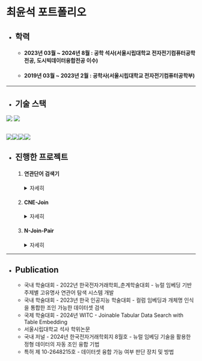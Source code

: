 # **최윤석 포트폴리오**

+ ## **학력**
  + #### 2023년 03월 ~ 2024년 8월 : 공학 석사(서울시립대학교 전자전기컴퓨터공학 전공, 도시빅데이터융합전공 이수)
  + #### 2019년 03월 ~ 2023년 2월 : 공학사(서울시립대학교 전자전기컴퓨터공학부)

---
+ ## **기술 스택**
<img src="https://img.shields.io/badge/C-A8B9CC?style=for-the-badge&logo=C&logoColor=white">

<img src="https://img.shields.io/badge/MySQL-4479A1?style=for-the-badge&logo=MySQL&logoColor=white">

<img src="https://img.shields.io/badge/Jupyter-F37626?style=for-the-badge&logo=Jupyter&logoColor=white"><img src="https://img.shields.io/badge/Python-3776AB?style=for-the-badge&logo=Python&logoColor=white"><img src="https://img.shields.io/badge/PyTorch-EE4C2C?style=for-the-badge&logo=PyTorch&logoColor=white"><img src="https://img.shields.io/badge/TensorFlow-FF6F00?style=for-the-badge&logo=TensorFlow&logoColor=white">
---
+ ## **진행한 프로젝트**
  1. #### 연관단어 검색기
      <details>
        <summary>자세히</summary>
      
      + 개요
        +  고유명사 수준의 검색어에 대하여 의미적으로 연관된 다양한 고유명사를 주제별로 분류하여 보여주는 시스템
        +  본 시스템 구현을 위해서, BERT를 활용한 품사 분석, 개체명 분석 그리고 뉴스 기사를 통해 학습한 단어간 코사인 유사도 분석을 통해 입력 단어와 의미적으로 연관된 고유명사 단어가 인명, 지명, 기관명 등의 주제로 구분되어 연관도 순으로 출력되도록 함
        +  아래의 그림은 연관단어 검색기의 UI를 나타낸 것임
            +  입력단어로 손흥민을 넣어 검색하면, 손흥민과 관련있는 단어들을 인명, 지명, 기관명으로 분류해서 보여줌
       
          
          ![화면 캡처 2024-09-05 191044](https://github.com/user-attachments/assets/3b327f3c-fb93-49f8-aa04-f77da03e1164)
      + 사용한 프로그래밍 언어
        + Python
      + [연관단어 검색기 코드](https://github.com/uos-dmlab/Named-Entiry-Classification/tree/master/code)
      + 프로젝트 실적
        + 국내 학술대회 - 2022년 한국전자거래학회_춘계학술대회 발표
      </details>
  2. #### CNE-Join
      <details>
        <summary>자세히</summary>
        
      + 개요
        + 컬럼명 임베딩과 개체명 인식 기법을 통합하여 자동으로 조인 융합 가능한 테이블을 찾아내는 기법
        + 컬럼명 임베딩을 위해서 FastText 임베딩 모델을, 개체명 인식을 위해서 BERT 임베딩 모델을 사용함
        + 사용자에게 입력으로 다수의 테이블 데이터를 입력받으면, 그에 대한 출력으로 사용자에게 조인 가능한 테이블쌍과 조인의 기준이 되는 컬럼쌍을 제공함
        + 아래의 그림은 CNE-Join과 추후 설명할 N-Join-Pair가 합쳐진 아키텍처임     
          ![image](https://github.com/user-attachments/assets/a7a2ba75-de34-4c1d-870c-9286c5a42086)
      + 사용한 프로그래밍 언어
        + Python   
      + 프로젝트 실적
        + 국내 학술대회 - 2023년 한국 인공지능 학술대회 발표
        + 서울시립대학교 석사 학위논문
        + 국내 저널 - 2024년 한국전자거래학회지 8월호 논문 게재
        + 특허 제 10-2648215호 데이터셋 융합 가능 여부 판단 장치 및 방법 출원
      </details>
  3. #### N-Join-Pair
      <details>
        <summary>자세히</summary>
        
      + 개요
        + CNE-Join 결과로 얻은 조인 융합 가능한 테이블쌍을 활용해 조인 융합 가능한 3개 이상의 테이블 데이터 조합들을 찾아내고, 이들을 조인 테이블과 조인에 사용된 소스 테이블간 코사인 유사도 값을 기준으로 랭킹하는 기법
        + CNE-Join의 출력으로 얻은 조인 융합 가능한 테이블쌍을 입력받으면, 그에 대한 출력으로 3개 이상의 조인 가능한 테이블 조합을 랭킹을 매겨 사용자에게 제공한다
      + 사용한 프로그래밍 언어
        + Python  
      + 프로젝트 실적
        + 국제 학술대회 - 2024년 WITC 발표
        + 서울시립대학교 석사 학위논문
        + 국내 저널 - 2024년 한국전자거래학회지 8월호 논문 게재
      </details>
---
+ ## **Publication**
  + 국내 학술대회 - 2022년 한국전자거래학회_춘계학술대회 - 뉴럴 임베딩 기반 주제별 고유명사 연관어 탐색 시스템 개발
  + 국내 학술대회 - 2023년 한국 인공지능 학술대회 - 컬럼 임베딩과 개체명 인식을 통합한 조인 가능한 데이터셋 검색
  + 국제 학술대회 - 2024년 WITC - Joinable Tabular Data Search with Table Embedding
  + 서울시립대학교 석사 학위논문
  + 국내 저널 - 2024년 한국전자거래학회지 8월호 - 뉴럴 임베딩 기술을 활용한 정형 데이터의 자동 조인 융합 기법
  + 특허 제 10-2648215호 - 데이터셋 융합 가능 여부 판단 장치 및 방법 
